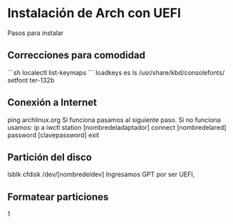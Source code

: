# Instalación de Arch con UEFI
Pasos para instalar
## Correcciones para comodidad
´´´sh
localectl list-keymaps
´´´
loadkeys es
ls /usr/share/kbd/consolefonts/
setfont ter-132b
## Conexión a Internet
ping archlinux.org
Si funciona pasamos al siguiente paso.
Si no funciona usamos:
ip a
iwctl
station [nombredeladaptador] connect [nombredelared] password [clavepassword]
exit
## Partición del disco
lsblk
cfdisk /dev/[nombredeldev]
Ingresamos GPT por ser UEFI, 
## Formatear particiones
1
